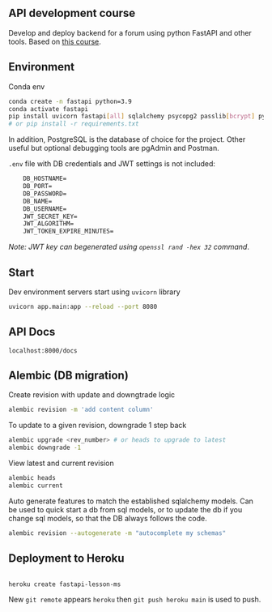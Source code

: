 ## API development course
Develop and deploy backend for a forum using python FastAPI and other tools. Based on [this course](https://www.youtube.com/watch?v=0sOvCWFmrtA&t=2005s&ab_channel=freeCodeCamp.org).

## Environment
Conda env
```sh
conda create -n fastapi python=3.9
conda activate fastapi
pip install uvicorn fastapi[all] sqlalchemy psycopg2 passlib[bcrypt] python-jose[cryptography] alembic # our stack
# or pip install -r requirements.txt
```

In addition, PostgreSQL is the database of choice for the project. Other useful but optional debugging tools are pgAdmin and Postman.

`.env` file with DB credentials and JWT settings is not included:
```txt
    DB_HOSTNAME=
    DB_PORT=
    DB_PASSWORD=
    DB_NAME=
    DB_USERNAME=
    JWT_SECRET_KEY=
    JWT_ALGORITHM=
    JWT_TOKEN_EXPIRE_MINUTES=
```

_Note: JWT key can begenerated using `openssl rand -hex 32` command_.
## Start

Dev environment servers start using `uvicorn` library

```sh
uvicorn app.main:app --reload --port 8080
```

## API Docs
```
localhost:8000/docs
```

## Alembic (DB migration)
Create revision with update and downgtrade logic
```sh
alembic revision -m 'add content column'
```

To update to a given revision, downgrade 1 step back
```sh
alembic upgrade <rev_number> # or heads to upgrade to latest
alembic downgrade -1
```

View latest and current revision 
```sh
alembic heads
alembic current
```

Auto generate features to match the established sqlalchemy models. Can be used to quick start a db from sql models, or to update the db if you change sql models, so that the DB always follows the code.
```sh
alembic revision --autogenerate -m "autocomplete my schemas"
```

## Deployment to Heroku

```sh

heroku create fastapi-lesson-ms
```
New `git remote` appears `heroku` then `git push heroku main` is used to push.
